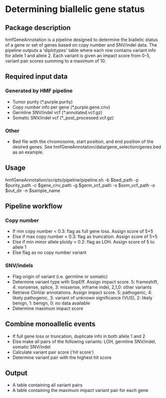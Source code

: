 # Determining biallelic gene status 

## Package description
hmfGeneAnnotation is a pipeline designed to determine the biallelic status of a gene or set of genes based on copy number and SNV/indel data. The pipeline outputs a 'diplotypes' table where each row contains variant info for allele 1 and allele 2. Each variant is given an impact score from 0-5, variant pair scores summing to a maximum of 10. 

## Required input data
### Generated by HMF pipeline
- Tumor purity (\*.purple.purity)
- Copy number info per gene (\*.purple.gene.cnv)
- Germline SNV/indel vcf (\*.annotated.vcf.gz)
- Somatic SNV/indel vcf (\*\_post_processed.vcf.gz)

### Other
- Bed file with the chromosome, start position, and end position of the desired genes. See hmfGeneAnnotation/data/gene_selection/genes.bed as an example.

## Usage
hmfGeneAnnotation/scripts/pipeline/pipeline.sh -b $bed_path -p $purity_path -c $gene_cnv_path -g $germ_vcf_path -s $som_vcf_path -o $out_dir -n $sample_name

## Pipeline workflow
### Copy number
- If min copy number < 0.3: flag as full gene loss. Assign score of 5+5
- Else if max copy number < 0.3: flag as truncation. Assign score of 5+5
- Else if min minor allele ploidy < 0.2: flag as LOH. Assign score of 5 to allele 1
- Else flag as no copy number variant

### SNV/indels
- Flag origin of variant (i.e. germline or somatic)
- Determine variant type with SnpEff. Assign impact score. 5: frameshift, 4: nonsense, splice, 3: missense, inframe indel, 2,1,0: other variants
- Retrieve ClinVar annotations. Assign impact score. 5: pathogenic, 4: likely pathogenic, 3: variant of unknown significance (VUS), 2: likely benign, 1: benign, 0: no data available
- Determine maximum impact score

## Combine monoallelic events
- If full gene loss or truncation, duplicate info in both allele 1 and 2
- Else make all pairs of the following variants: LOH, germline SNV/indel, somatic SNV/indel
- Calculate variant pair score ('hit score')
- Determine variant pair with the highest hit score

## Output
- A table containing all variant pairs
- A table containing the maximum impact variant pair for each gene


